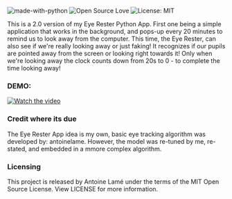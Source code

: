 ![made-with-python](https://img.shields.io/badge/Made%20with-Python-1f425f.svg)
![Open Source Love](https://badges.frapsoft.com/os/v1/open-source.svg?v=103)
![License: MIT](https://img.shields.io/badge/License-MIT-yellow.svg)

This is a 2.0 version of my Eye Rester Python App. First one being a simple application that works in the background, and pops-up every 20 minutes to remind us to look away from the computer. This time, the Eye Rester, can also see if we're really looking away or just faking! It recognizes if our pupils are pointed away from the screen or looking right towards it! Only when we're looking away the clock counts down from 20s to 0 - to complete the time looking away!

### DEMO:

[![Watch the video](https://img.youtube.com/vi/BPcLg4jZ3KkD/maxresdefault.jpg)](https://www.youtube.com/watch?v=BPcLg4jZ3Kk)

<!-- https://youtu.be/BPcLg4jZ3Kk -->

### Credit where its due

The Eye Rester App idea is my own, basic eye tracking algorithm was developed by: antoinelame. However, the model was re-tuned by me, re-stated, and embedded in a mmore complex algorithm.

### Licensing

This project is released by Antoine Lamé under the terms of the MIT Open Source License. View LICENSE for more information.

